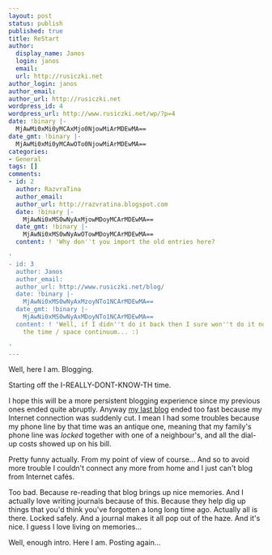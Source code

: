 ```yaml
---
layout: post
status: publish
published: true
title: ReStart
author:
  display_name: Janos
  login: janos
  email: 
  url: http://rusiczki.net
author_login: janos
author_email: 
author_url: http://rusiczki.net
wordpress_id: 4
wordpress_url: http://www.rusiczki.net/wp/?p=4
date: !binary |-
  MjAwMi0xMi0yMCAxMjo0NjowMiArMDEwMA==
date_gmt: !binary |-
  MjAwMi0xMi0yMCAwOTo0NjowMiArMDEwMA==
categories:
- General
tags: []
comments:
- id: 2
  author: RazvraTina
  author_email: 
  author_url: http://razvratina.blogspot.com
  date: !binary |-
    MjAwNi0xMS0wNyAxMjowMDoyMCArMDEwMA==
  date_gmt: !binary |-
    MjAwNi0xMS0wNyAwOTowMDoyMCArMDEwMA==
  content: ! 'Why don''t you import the old entries here?

'
- id: 3
  author: Janos
  author_email: 
  author_url: http://www.rusiczki.net/blog/
  date: !binary |-
    MjAwNi0xMS0wNyAxMzoyNTo1NCArMDEwMA==
  date_gmt: !binary |-
    MjAwNi0xMS0wNyAxMDoyNTo1NCArMDEwMA==
  content: ! 'Well, if I didn''t do it back then I sure won''t do it now. I''d break
    the time / space continuum... :)

'
---
```

<p>Well, here I am. Blogging.</p>
<p>Starting off the I-REALLY-DONT-KNOW-TH time.</p>
<p>I hope this will be a more persistent blogging experience since my previous ones ended quite abruptly. Anyway <a href="http://www.geocities.com/rusiczkij/weblog/blogger.html" title="my 2001-ish blog">my last blog</a> ended too fast because my Internet connection was suddenly cut. I mean I had some troubles because my phone line by that time was an antique one, meaning that my family's phone line was <i>locked</i> together with one of a neighbour's, and all the dial-up costs showed up on his bill.</p>
<p>Pretty funny actually. From my point of view of course... And so to avoid more trouble I couldn't connect any more from home and I just can't blog from Internet caf&eacute;s.</p>
<p>Too bad. Because re-reading that blog brings up nice memories. And I actually love writing journals because of this. Because they help dig up things that you'd think you've forgotten a long long time ago. Actually all is there. Locked safely. And a journal makes it all pop out of the haze. And it's nice. I guess I love living on memories...</p>
<p>Well, enough intro. Here I am. Posting again...</p>
